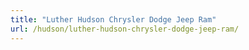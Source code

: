 ```yaml
---
title: "Luther Hudson Chrysler Dodge Jeep Ram"
url: /hudson/luther-hudson-chrysler-dodge-jeep-ram/
---
```

